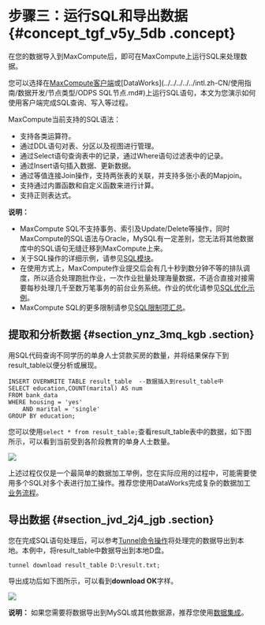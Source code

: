 # 步骤三：运行SQL和导出数据 {#concept_tgf_v5y_5db .concept}

在您的数据导入到MaxCompute后，即可在MaxCompute上运行SQL来处理数据。

您可以选择在[MaxCompute客户端](../../../../../intl.zh-CN/准备工作/安装并配置客户端.md#)或[DataWorks](../../../../../intl.zh-CN/使用指南/数据开发/节点类型/ODPS SQL节点.md#)上运行SQL语句，本文为您演示如何使用客户端完成SQL查询、写入等过程。

MaxCompute当前支持的SQL语法：

-   支持各类运算符。
-   通过DDL语句对表、分区以及视图进行管理。
-   通过Select语句查询表中的记录，通过Where语句过滤表中的记录。
-   通过Insert语句插入数据、更新数据。
-   通过等值连接Join操作，支持两张表的关联，并支持多张小表的Mapjoin。
-   支持通过内置函数和自定义函数来进行计算。
-   支持正则表达式。

**说明：** 

-   MaxCompute SQL不支持事务、索引及Update/Delete等操作，同时MaxCompute的SQL语法与Oracle，MySQL有一定差别，您无法将其他数据库中的SQL语句无缝迁移到MaxCompute上来。
-   关于SQL操作的详细示例，请参见[SQL模块](../../../../../intl.zh-CN/用户指南/SQL/SQL概述.md#)。
-   在使用方式上，MaxCompute作业提交后会有几十秒到数分钟不等的排队调度，所以适合处理跑批作业，一次作业批量处理海量数据，不适合直接对接需要每秒处理几千至数万笔事务的前台业务系统。作业的优化请参见[SQL优化示例](../../../../../intl.zh-CN/最佳实践/计算优化/SQL优化示例.md#)。
-   MaxCompute SQL的更多限制请参见[SQL限制项汇总](../../../../../intl.zh-CN/用户指南/SQL/SQL限制项汇总.md#)。

## 提取和分析数据 {#section_ynz_3mq_kgb .section}

用SQL代码查询不同学历的单身人士贷款买房的数量，并将结果保存下到result\_table以便分析或展现。

```language-sql
INSERT OVERWRITE TABLE result_table  --数据插入到result_table中
SELECT education,COUNT(marital) AS num
FROM bank_data
WHERE housing = 'yes'
    AND marital = 'single'
GROUP BY education;
```

您可以使用`select * from result_table;`查看result\_table表中的数据，如下图所示，可以看到当前受到各阶段教育的单身人士数量。

![](http://static-aliyun-doc.oss-cn-hangzhou.aliyuncs.com/assets/img/11952/155134716737072_zh-CN.png)

上述过程仅仅是一个最简单的数据加工举例，您在实际应用的过程中，可能需要使用多个SQL对多个表进行加工操作。推荐您使用DataWorks完成复杂的数据加工[业务流程](../../../../../intl.zh-CN/使用指南/数据开发/业务流程/业务流程介绍.md#)。

## 导出数据 {#section_jvd_2j4_jgb .section}

您在完成SQL语句处理后，可以参考[Tunnel命令操作](../../../../../intl.zh-CN/用户指南/数据上传下载/Tunnel命令操作.md#)将处理完的数据导出到本地。本例中，将result\_table中数据导出到本地D盘。

```
tunnel download result_table D:\result.txt;
```

导出成功后如下图所示，可以看到**download OK**字样。

![](http://static-aliyun-doc.oss-cn-hangzhou.aliyuncs.com/assets/img/11952/155134716737074_zh-CN.png)

**说明：** 如果您需要将数据导出到MySQL或其他数据源，推荐您使用[数据集成](../../../../../intl.zh-CN/使用指南/数据集成/数据集成简介/数据集成概述.md#)。

